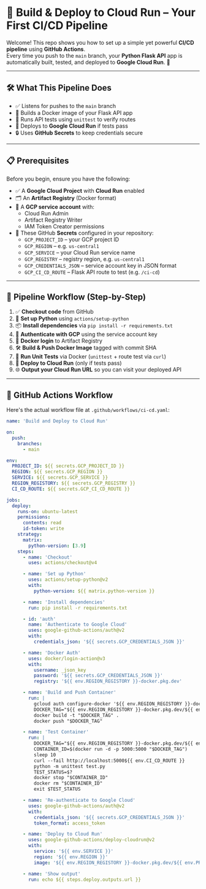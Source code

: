 # 🚀 Build & Deploy to Cloud Run – Your First CI/CD Pipeline

Welcome! This repo shows you how to set up a simple yet powerful **CI/CD pipeline** using **GitHub Actions**.  
Every time you push to the `main` branch, your **Python Flask API** app is automatically built, tested, and deployed to **Google Cloud Run**. 🎉

---

## 🛠️ What This Pipeline Does

- ✅ Listens for pushes to the `main` branch
- 🐳 Builds a Docker image of your Flask API app
- 🧪 Runs API tests using `unittest` to verify routes
- 🚀 Deploys to **Google Cloud Run** if tests pass
- 🔒 Uses **GitHub Secrets** to keep credentials secure

---

## 📋 Prerequisites

Before you begin, ensure you have the following:

- ✅ A **Google Cloud Project** with **Cloud Run** enabled
- 🗂️ An **Artifact Registry** (Docker format)
- 👤 A **GCP service account** with:
  - Cloud Run Admin
  - Artifact Registry Writer
  - IAM Token Creator permissions
- 🔐 These GitHub **Secrets** configured in your repository:
  - `GCP_PROJECT_ID` – your GCP project ID
  - `GCP_REGION` – e.g. `us-central1`
  - `GCP_SERVICE` – your Cloud Run service name
  - `GCP_REGISTRY` – registry region, e.g. `us-central1`
  - `GCP_CREDENTIALS_JSON` – service account key in JSON format
  - `GCP_CI_CD_ROUTE` – Flask API route to test (e.g. `/ci-cd`)

---

## 🔄 Pipeline Workflow (Step-by-Step)

1. ✅ **Checkout code** from GitHub
2. 🐍 **Set up Python** using `actions/setup-python`
3. 📦 **Install dependencies** via `pip install -r requirements.txt`
4. 🔐 **Authenticate with GCP** using the service account key
5. 🔑 **Docker login** to Artifact Registry
6. 🛠️ **Build & Push Docker Image** tagged with commit SHA
7. 🧪 **Run Unit Tests** via Docker (`unittest` + route test via `curl`)
8. 🚀 **Deploy to Cloud Run** (only if tests pass)
9. 🌐 **Output your Cloud Run URL** so you can visit your deployed API

---

## 📄 GitHub Actions Workflow

Here's the actual workflow file at `.github/workflows/ci-cd.yaml`:

```yaml
name: 'Build and Deploy to Cloud Run'

on:
  push:
    branches:
      - main

env:
  PROJECT_ID: ${{ secrets.GCP_PROJECT_ID }}
  REGION: ${{ secrets.GCP_REGION }}
  SERVICE: ${{ secrets.GCP_SERVICE }}
  REGION_REGISTORY: ${{ secrets.GCP_REGISTRY }}
  CI_CD_ROUTE: ${{ secrets.GCP_CI_CD_ROUTE }}

jobs:
  deploy:
    runs-on: ubuntu-latest
    permissions:
      contents: read
      id-token: write
    strategy:
      matrix:
        python-version: [3.9]
    steps:
      - name: 'Checkout'
        uses: actions/checkout@v4

      - name: 'Set up Python'
        uses: actions/setup-python@v2
        with:
          python-version: ${{ matrix.python-version }}

      - name: 'Install dependencies'
        run: pip install -r requirements.txt

      - id: 'auth'
        name: 'Authenticate to Google Cloud'
        uses: google-github-actions/auth@v2
        with:
          credentials_json: '${{ secrets.GCP_CREDENTIALS_JSON }}'

      - name: 'Docker Auth'
        uses: docker/login-action@v3
        with:
          username: _json_key
          password: '${{ secrets.GCP_CREDENTIALS_JSON }}'
          registry: '${{ env.REGION_REGISTORY }}-docker.pkg.dev'

      - name: 'Build and Push Container'
        run: |
          gcloud auth configure-docker '${{ env.REGION_REGISTORY }}-docker.pkg.dev'
          DOCKER_TAG="${{ env.REGION_REGISTORY }}-docker.pkg.dev/${{ env.PROJECT_ID }}/ci-cd/test:${{ github.sha }}"
          docker build -t "$DOCKER_TAG" .
          docker push "$DOCKER_TAG"

      - name: 'Test Container'
        run: |
          DOCKER_TAG="${{ env.REGION_REGISTORY }}-docker.pkg.dev/${{ env.PROJECT_ID }}/ci-cd/test:${{ github.sha }}"
          CONTAINER_ID=$(docker run -d -p 5000:5000 "$DOCKER_TAG")
          sleep 10
          curl --fail http://localhost:5000${{ env.CI_CD_ROUTE }}
          python -m unittest test.py
          TEST_STATUS=$?
          docker stop "$CONTAINER_ID"
          docker rm "$CONTAINER_ID"
          exit $TEST_STATUS

      - name: 'Re-authenticate to Google Cloud'
        uses: google-github-actions/auth@v2
        with:
          credentials_json: '${{ secrets.GCP_CREDENTIALS_JSON }}'
          token_format: access_token

      - name: 'Deploy to Cloud Run'
        uses: google-github-actions/deploy-cloudrun@v2
        with:
          service: '${{ env.SERVICE }}'
          region: '${{ env.REGION }}'
          image: '${{ env.REGION_REGISTORY }}-docker.pkg.dev/${{ env.PROJECT_ID }}/ci-cd/test:${{ github.sha }}'

      - name: 'Show output'
        run: echo ${{ steps.deploy.outputs.url }}
